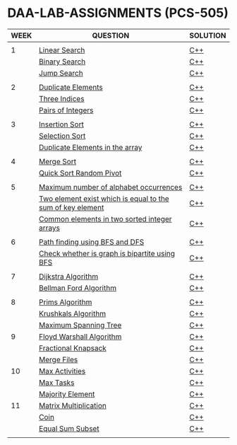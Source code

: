 # DAA-LAB-ASSIGNMENTS (PCS-505)


| WEEK | QUESTION | SOLUTION |
|---| ----- | -------- | 
||||
|1|[Linear Search ](https://github.com/iprincekumark/DAA-LAB-ASSIGNMENTS/blob/main/WEEK%201/linearSearch.cpp)| [C++](https://github.com/iprincekumark/DAA-LAB-ASSIGNMENTS/blob/main/WEEK%201/linearSearch.cpp)|
||[Binary Search ](https://github.com/iprincekumark/DAA-LAB-ASSIGNMENTS/blob/main/WEEK%201/binarySearch.cpp)|[C++](https://github.com/iprincekumark/DAA-LAB-ASSIGNMENTS/blob/main/WEEK%201/binarySearch.cpp)|
||[Jump Search](https://github.com/iprincekumark/DAA-LAB-ASSIGNMENTS/blob/main/WEEK%201/jumpSearch.cpp)|[C++](https://github.com/iprincekumark/DAA-LAB-ASSIGNMENTS/blob/main/WEEK%201/jumpSearch.cpp)|
||||
|2|[Duplicate Elements ](https://github.com/iprincekumark/DAA-LAB-ASSIGNMENTS/blob/main/WEEK%202/duplicate.cpp)|[C++](https://github.com/iprincekumark/DAA-LAB-ASSIGNMENTS/blob/main/WEEK%202/duplicate.cpp)|
||[Three Indices](https://github.com/iprincekumark/DAA-LAB-ASSIGNMENTS/blob/main/WEEK%202/threeIndices.cpp)|[C++](https://github.com/iprincekumark/DAA-LAB-ASSIGNMENTS/blob/main/WEEK%202/threeIndices.cpp)|
||[Pairs of Integers](https://github.com/iprincekumark/DAA-LAB-ASSIGNMENTS/blob/main/WEEK%202/pairs.cpp)|[C++](https://github.com/iprincekumark/DAA-LAB-ASSIGNMENTS/blob/main/WEEK%202/pairs.cpp)|
||||
|3|[Insertion Sort](https://github.com/iprincekumark/DAA-LAB-ASSIGNMENTS/blob/main/WEEK%203/insertionSort.cpp)|[C++](https://github.com/iprincekumark/DAA-LAB-ASSIGNMENTS/blob/main/WEEK%203/insertionSort.cpp)|
||[Selection Sort](https://github.com/iprincekumark/DAA-LAB-ASSIGNMENTS/blob/main/WEEK%203/selectionSort.cpp)|[C++](https://github.com/iprincekumark/DAA-LAB-ASSIGNMENTS/blob/main/WEEK%203/selectionSort.cpp)|
||[Duplicate Elements in the array](https://github.com/iprincekumark/DAA-LAB-ASSIGNMENTS/blob/main/WEEK%203/checkDuplicate.cpp)|[C++](https://github.com/iprincekumark/DAA-LAB-ASSIGNMENTS/blob/main/WEEK%203/checkDuplicate.cpp)|
||||
|4|[Merge Sort](https://github.com/iprincekumark/DAA-LAB-ASSIGNMENTS/blob/main/WEEK%204/mergeSort.cpp)|[C++](https://github.com/iprincekumark/DAA-LAB-ASSIGNMENTS/blob/main/WEEK%204/mergeSort.cpp)|
||[Quick Sort Random Pivot](https://github.com/iprincekumark/DAA-LAB-ASSIGNMENTS/blob/main/WEEK%204/quicksortRadomPivot.cpp)|[C++](https://github.com/iprincekumark/DAA-LAB-ASSIGNMENTS/blob/main/WEEK%204/quicksortRadomPivot.cpp)|
||||
|5|[Maximum number of alphabet occurrences](https://github.com/iprincekumark/DAA-LAB-ASSIGNMENTS/blob/main/WEEK%205/Q1.cpp)|[C++](https://github.com/iprincekumark/DAA-LAB-ASSIGNMENTS/blob/main/WEEK%205/Q1.cpp)|
||[Two element exist which is equal to the sum of key element](https://github.com/iprincekumark/DAA-LAB-ASSIGNMENTS/blob/main/WEEK%205/Q2.cpp)|[C++](https://github.com/iprincekumark/DAA-LAB-ASSIGNMENTS/blob/main/WEEK%205/Q2.cpp)|
||[Common elements in two sorted integer arrays](https://github.com/iprincekumark/DAA-LAB-ASSIGNMENTS/blob/main/WEEK%205/Q3.cpp)|[C++](https://github.com/iprincekumark/DAA-LAB-ASSIGNMENTS/blob/main/WEEK%205/Q3.cpp)|
||||
|6|[Path finding using BFS and DFS](https://github.com/iprincekumark/DAA-LAB-ASSIGNMENTS/blob/main/WEEK%206/pathExisits.cpp)|[C++](https://github.com/iprincekumark/DAA-LAB-ASSIGNMENTS/blob/main/WEEK%206/pathExisits.cpp)|
||[Check whether is graph is bipartite using BFS](https://github.com/iprincekumark/DAA-LAB-ASSIGNMENTS/blob/main/WEEK%206/IsBipartite.cpp)|[C++](https://github.com/iprincekumark/DAA-LAB-ASSIGNMENTS/blob/main/WEEK%206/IsBipartite.cpp)|
||||
|7|[Dijkstra Algorithm](https://github.com/iprincekumark/DAA-LAB-ASSIGNMENTS/blob/main/WEEK%207/Dijsktra.cpp)|[C++](https://github.com/iprincekumark/DAA-LAB-ASSIGNMENTS/blob/main/WEEK%207/Dijsktra.cpp)|
||[Bellman Ford Algorithm](https://github.com/iprincekumark/DAA-LAB-ASSIGNMENTS/blob/main/WEEK%207/BellmanFord.cpp)|[C++](https://github.com/iprincekumark/DAA-LAB-ASSIGNMENTS/blob/main/WEEK%207/BellmanFord.cpp)|
||||
|8|[Prims Algorithm](https://github.com/iprincekumark/DAA-LAB-ASSIGNMENTS/blob/main/WEEK%208/Prims.cpp)|[C++](https://github.com/iprincekumark/DAA-LAB-ASSIGNMENTS/blob/main/WEEK%208/Prims.cpp)|
||[Krushkals Algorithm](https://github.com/iprincekumark/DAA-LAB-ASSIGNMENTS/blob/main/WEEK%208/Kruskals.cpp)|[C++](https://github.com/iprincekumark/DAA-LAB-ASSIGNMENTS/blob/main/WEEK%208/Kruskals.cpp)|
||[Maximum Spanning Tree](https://github.com/iprincekumark/DAA-LAB-ASSIGNMENTS/blob/main/WEEK%208/MaxSpanningWeight.cpp)|[C++](https://github.com/iprincekumark/DAA-LAB-ASSIGNMENTS/blob/main/WEEK%208/MaxSpanningWeight.cpp)|
|9|[Floyd Warshall Algorithm](https://github.com/iprincekumark/DAA-LAB-ASSIGNMENTS/blob/main/WEEK%209/FloydWarshall.cpp)|[C++](https://github.com/iprincekumark/DAA-LAB-ASSIGNMENTS/blob/main/WEEK%209/FloydWarshall.cpp)|
||[Fractional Knapsack](https://github.com/iprincekumark/DAA-LAB-ASSIGNMENTS/blob/main/WEEK%209/FractionalKnapsack.cpp)|[C++](https://github.com/iprincekumark/DAA-LAB-ASSIGNMENTS/blob/main/WEEK%209/FractionalKnapsack.cpp)|
||[Merge Files](https://github.com/iprincekumark/DAA-LAB-ASSIGNMENTS/blob/main/WEEK%209/MergeFiles.cpp)|[C++](https://github.com/iprincekumark/DAA-LAB-ASSIGNMENTS/blob/main/WEEK%209/MergeFiles.cpp)|
|10|[Max Activities](https://github.com/iprincekumark/DAA-LAB-ASSIGNMENTS/blob/main/WEEK%2010/MaxActivities.cpp)|[C++](https://github.com/iprincekumark/DAA-LAB-ASSIGNMENTS/blob/main/WEEK%2010/MaxActivities.cpp)|
||[Max Tasks](https://github.com/iprincekumark/DAA-LAB-ASSIGNMENTS/blob/main/WEEK%2010/MaxTasks.cpp)|[C++](https://github.com/iprincekumark/DAA-LAB-ASSIGNMENTS/blob/main/WEEK%2010/MaxTasks.cpp)|
||[Majority Element](https://github.com/iprincekumark/DAA-LAB-ASSIGNMENTS/blob/main/WEEK%2010/MajorityElement.cpp)|[C++](https://github.com/iprincekumark/DAA-LAB-ASSIGNMENTS/blob/main/WEEK%2010/MajorityElement.cpp)|
|11|[Matrix Multiplication](https://github.com/iprincekumark/DAA-LAB-ASSIGNMENTS/blob/main/WEEK%2011/MatrixMultiplication.cpp)|[C++](https://github.com/iprincekumark/DAA-LAB-ASSIGNMENTS/blob/main/WEEK%2011/MatrixMultiplication.cpp)|
||[Coin](https://github.com/iprincekumark/DAA-LAB-ASSIGNMENTS/blob/main/WEEK%2011/Coin.cpp)|[C++](https://github.com/iprincekumark/DAA-LAB-ASSIGNMENTS/blob/main/WEEK%2011/Coin.cpp)|
||[Equal Sum Subset](https://github.com/iprincekumark/DAA-LAB-ASSIGNMENTS/blob/main/WEEK%2011/EqualSumSubset.cpp)|[C++](https://github.com/iprincekumark/DAA-LAB-ASSIGNMENTS/blob/main/WEEK%2011/EqualSumSubset.cpp)|
||||

